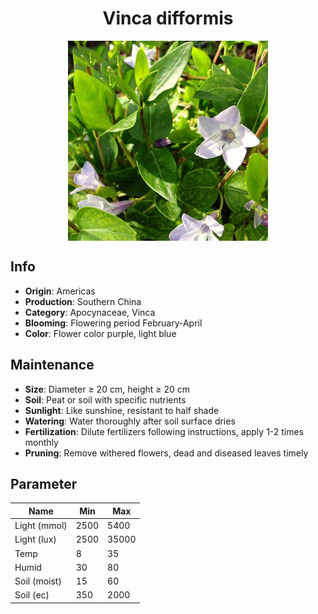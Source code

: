 <h1 align='center'>Vinca difformis</h1>
<p align="center">
    <img 
        align='center'
        width='320'
        src="../images/vinca difformis.png" 
        alt='Vinca difformis' />
</p>

## Info

 - **Origin**: Americas
 - **Production**: Southern China
 - **Category**: Apocynaceae, Vinca
 - **Blooming**: Flowering period February-April
 - **Color**: Flower color purple, light blue

## Maintenance

 - **Size**: Diameter ≥ 20 cm, height ≥ 20 cm
 - **Soil**: Peat or soil with specific nutrients
 - **Sunlight**: Like sunshine, resistant to half shade
 - **Watering**: Water thoroughly after soil surface dries
 - **Fertilization**: Dilute fertilizers following instructions,  apply 1-2 times monthly
 - **Pruning**: Remove withered flowers, dead and diseased leaves timely

## Parameter

| Name         | Min  | Max   |
|--------------|------|-------|
| Light (mmol) | 2500 | 5400  |
| Light (lux)  | 2500 | 35000 |
| Temp         | 8    | 35    |
| Humid        | 30   | 80    |
| Soil (moist) | 15   | 60    |
| Soil (ec)    | 350  | 2000  |